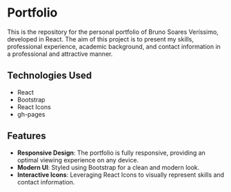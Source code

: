 # Portfolio

This is the repository for the personal portfolio of Bruno Soares Veríssimo, developed in React. The aim of this project is to present my skills, professional experience, academic background, and contact information in a professional and attractive manner.

## Technologies Used

- React
- Bootstrap
- React Icons
- gh-pages

## Features

- **Responsive Design**: The portfolio is fully responsive, providing an optimal viewing experience on any device.
- **Modern UI**: Styled using Bootstrap for a clean and modern look.
- **Interactive Icons**: Leveraging React Icons to visually represent skills and contact information.
